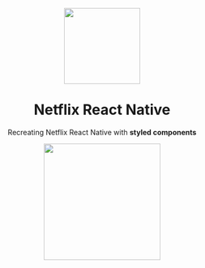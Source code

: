 <h1 align="center">
<br>
  <img src="https://github.com/uguryilmaz235/netflix-rn-ui/blob/master/images/netflix-logo.png" width="150">
<br>
<br>
Netflix React Native
</h1>

<p align="center">Recreating Netflix React Native with <b>styled components</b></p>

<div align="center">
   <a href="https://www.youtube.com/watch?v=UTfGq8iaSEQ&t">
   <img align="center" src="https://github.com/uguryilmaz235/netflix-rn-ui/blob/master/assets/app.gif" width="230px">
   </a>

</div>
